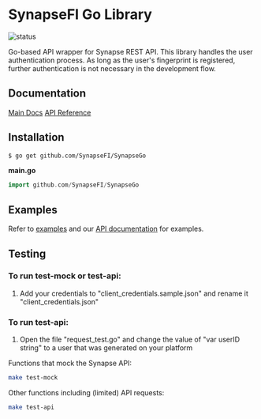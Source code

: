 # SynapseFI Go Library
![status](https://img.shields.io/badge/status-beta-yellow.svg)

Go-based API wrapper for Synapse REST API. This library handles the user authentication process. As long as the user's fingerprint is registered, further authentication is not necessary in the development flow.

## Documentation

[Main Docs](https://docs.synapsefi.com/)
[API Reference](https://docs.synapsefi.com/reference)

## Installation
```bash
$ go get github.com/SynapseFI/SynapseGo
```

**main.go**
```go
import github.com/SynapseFI/SynapseGo
```

## Examples

Refer to [examples](examples/examples.md) and our [API documentation](https://docs.synapsefi.com/) for examples.

## Testing

### To run test-mock or test-api: 
  1. Add your credentials to "client_credentials.sample.json" and rename it "client_credentials.json"

### To run test-api:
  1. Open the file "request_test.go" and change the value of "var userID string" to a user that was generated on your platform

Functions that mock the Synapse API:

```bash
make test-mock
```

Other functions including (limited) API requests:

```bash
make test-api
```
